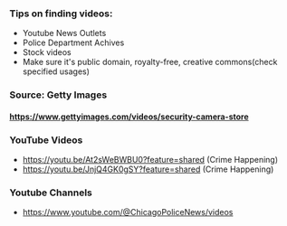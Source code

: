 ### **Tips on finding videos:**
- Youtube News Outlets
- Police Department Achives
- Stock videos
- Make sure it's public domain, royalty-free, creative commons(check specified usages)

### Source: **Getty Images** 
#### https://www.gettyimages.com/videos/security-camera-store

### YouTube Videos
- https://youtu.be/At2sWeBWBU0?feature=shared (Crime Happening)
- https://youtu.be/JnjQ4GK0gSY?feature=shared (Crime Happening)

### Youtube Channels
- https://www.youtube.com/@ChicagoPoliceNews/videos
